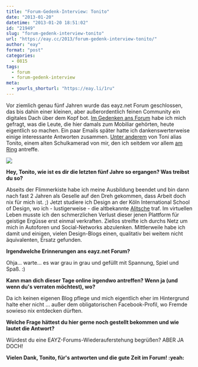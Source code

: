 ```yaml
---
title: "Forum-Gedenk-Interview: Tonito"
date: "2013-01-20"
datetime: "2013-01-20 18:51:02"
id: "21949"
slug: "forum-gedenk-interview-tonito"
url: "https://eay.cc/2013/forum-gedenk-interview-tonito/"
author: "eay"
format: "post"
categories:
  - 0815
tags:
  - forum
  - forum-gedenk-interview
meta:
  - yourls_shorturl: "https://eay.li/1ru"
---
```


Vor ziemlich genau fünf Jahren wurde das eayz.net Forum geschlossen, das bis dahin einer kleinen, aber außerordentlich feinen Community ein digitales Dach über dem Kopf bot. [Im Gedenken ans Forum](//eay.cc/2013/remembering-das-forum/) habe ich mich gefragt, was die Leute, die hier damals zum Mobiliar gehörten, heute eigentlich so machen. Ein paar Emails später hatte ich dankenswerterweise einige interessante Antworten zusammen. [Unter anderem](//eay.cc/tag/forum-gedenk-interview/) von Toni alias Tonito, einem alten Schulkamerad von mir, den ich seitdem vor allem [am Ring](//eay.cc/tag/rock-am-ring/) antreffe.

![](https://eay.cc/uploads/2013/forum_interview_tonito.jpg)

**Hey, Tonito, wie ist es dir die letzten fünf Jahre so ergangen? Was treibst du so?**

Abseits der Flimmerkiste habe ich meine Ausbildung beendet und bin dann nach fast 2 Jahren als Geselle auf den Dreh gekommen, dass Arbeit doch nix für mich ist. ;) Jetzt studiere ich Design an der Köln International School of Design, wo ich - lustigerweise - die altbekannte [Alitsche](//eay.cc/2013/forum-gedenk-interview-alitsche/) traf. Im virtuellen Leben musste ich den schmerzlichen Verlust dieser jenen Plattform für geistige Ergüsse erst einmal verkraften. Ziellos streifte ich durchs Netz um mich in Autoforen und Social-Networks abzulenken. Mittlerweile habe ich damit und einigen, vielen Design-Blogs einen, qualitativ bei weitem nicht äquivalenten, Ersatz gefunden.

**Irgendwelche Erinnerungen ans eayz.net Forum?**

Ohja... warte... es war grau in grau und gefüllt mit Spannung, Spiel und Spaß. :)

**Kann man dich dieser Tage online irgendwo antreffen? Wenn ja (und wenn du's verraten möchtest), wo?**

Da ich keinen eigenen Blog pflege und mich eigentlich eher im Hintergrund halte eher nicht ... außer dem obligatorischen Facebook-Profil, wo Fremde sowieso nix entdecken dürften.

**Welche Frage hättest du hier gerne noch gestellt bekommen und wie lautet die Antwort?**

Würdest du eine EAYZ-Forums-Wiederauferstehung begrüßen? ABER JA DOCH!

**Vielen Dank, Tonito, für's antworten und die gute Zeit im Forum! :yeah:**
